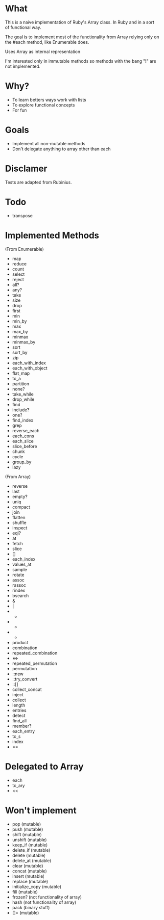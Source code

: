 # What

This is a naive implementation of Ruby's Array class. In Ruby and in a sort of functional way.

The goal is to implement most of the functionality from Array relying only on the #each method,
like Enumerable does.

Uses Array as internal representation

I'm interested only in immutable methods so methods with the bang "!" are not implemented.


# Why?

- To learn betters ways work with lists
- To explore functional concepts
- For fun


# Goals

- Implement all non-mutable methods
- Don't delegate anything to array other than each


# Disclamer

Tests are adapted from Rubinius.


# Todo
- transpose


# Implemented Methods

(From Enumerable)

- map
- reduce
- count
- select
- reject
- all?
- any?
- take
- size
- drop
- first
- min
- min_by
- max
- max_by
- minmax
- minmax_by
- sort
- sort_by
- zip
- each_with_index
- each_with_object
- flat_map
- to_a
- partition
- none?
- take_while
- drop_while
- find
- include?
- one?
- find_index
- grep
- reverse_each
- each_cons
- each_slice
- slice_before
- chunk
- cycle
- group_by
- lazy

(From Array)

- reverse
- last
- empty?
- uniq
- compact
- join
- flatten
- shuffle
- inspect
- eql?
- at
- fetch
- slice
- []
- each_index
- values_at
- sample
- rotate
- assoc
- rassoc
- rindex
- bsearch
- &
- |
- +
- -
- *
- product
- combination
- repeated_combination
- <=>
- repeated_permutation
- permutation
- ::new
- ::try_convert
- ::[]
- collect_concat
- inject
- collect
- length
- entries
- detect
- find_all
- member?
- each_entry
- to_s
- index
- ==

# Delegated to Array

- each
- to_ary
- <<


# Won't implement

- pop (mutable)
- push (mutable)
- shift (mutable)
- unshift (mutable)
- keep_if (mutable)
- delete_if (mutable)
- delete (mutable)
- delete_at (mutable)
- clear (mutable)
- concat (mutable)
- insert (mutable)
- replace (mutable)
- initialize_copy (mutable)
- fill (mutable)
- frozen? (not functionality of array)
- hash (not functionality of array)
- pack (binary stuff)
- []= (mutable)
